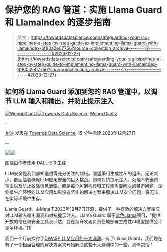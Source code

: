 # 保护您的 RAG 管道：实施 Llama Guard 和 LlamaIndex 的逐步指南

> 原文：[https://towardsdatascience.com/safeguarding-your-rag-pipelines-a-step-by-step-guide-to-implementing-llama-guard-with-llamaindex-6f80a2e07756?source=collection_archive---------2-----------------------#2023-12-27](https://towardsdatascience.com/safeguarding-your-rag-pipelines-a-step-by-step-guide-to-implementing-llama-guard-with-llamaindex-6f80a2e07756?source=collection_archive---------2-----------------------#2023-12-27)

## 如何将 Llama Guard 添加到您的 RAG 管道中，以调节 LLM 输入和输出，并防止提示注入

[](https://medium.com/@wenqiglantz?source=post_page-----6f80a2e07756--------------------------------)[![Wenqi Glantz](../Images/65b518863e01aaa48ecc6b8ac6d1be60.png)](https://medium.com/@wenqiglantz?source=post_page-----6f80a2e07756--------------------------------)[](https://towardsdatascience.com/?source=post_page-----6f80a2e07756--------------------------------)[![Towards Data Science](../Images/a6ff2676ffcc0c7aad8aaf1d79379785.png)](https://towardsdatascience.com/?source=post_page-----6f80a2e07756--------------------------------) [Wenqi Glantz](https://medium.com/@wenqiglantz?source=post_page-----6f80a2e07756--------------------------------)

·

[关注](https://medium.com/m/signin?actionUrl=https%3A%2F%2Fmedium.com%2F_%2Fsubscribe%2Fuser%2Fce7cd5b8b74a&operation=register&redirect=https%3A%2F%2Ftowardsdatascience.com%2Fsafeguarding-your-rag-pipelines-a-step-by-step-guide-to-implementing-llama-guard-with-llamaindex-6f80a2e07756&user=Wenqi+Glantz&userId=ce7cd5b8b74a&source=post_page-ce7cd5b8b74a----6f80a2e07756---------------------post_header-----------) 发表在 [Towards Data Science](https://towardsdatascience.com/?source=post_page-----6f80a2e07756--------------------------------) ·15 分钟阅读·2023年12月27日

--

![](https://medium.com/m/signin?actionUrl=https%3A%2F%2Fmedium.com%2F_%2Fbookmark%2Fp%2F6f80a2e07756&operation=register&redirect=https%3A%2F%2Ftowardsdatascience.com%2Fsafeguarding-your-rag-pipelines-a-step-by-step-guide-to-implementing-llama-guard-with-llamaindex-6f80a2e07756&source=-----6f80a2e07756---------------------bookmark_footer-----------)![](../Images/50c09645ace0257d68c3faa039b9ec07.png)

图像由作者使用 DALL-E 3 生成

LLM安全是我们都知道值得充分关注的领域。渴望采用生成性AI的组织，无论大小，都面临着确保LLM应用安全的巨大挑战。如何对抗提示注入、处理不安全的输出以及防止敏感信息泄露，都是每个AI架构师和工程师需要解决的紧迫问题。企业级生产环境的LLM应用如果没有坚实的解决方案来解决LLM安全问题，将无法在实际环境中生存。

Llama Guard，由Meta于2023年12月7日开源，提供了一种有效的解决方案来应对LLM输入输出漏洞和对抗提示注入。Llama Guard 属于[紫色Llama](https://about.fb.com/news/2023/12/purple-llama-safe-responsible-ai-development/)项目，“提供开放的信任和安全工具及评估，旨在为开发者负责任地部署生成性AI模型提供公平竞争环境。”[1]

我们一个月前探讨了[OWASP LLM应用的十大漏洞](https://medium.com/gitconnected/security-driven-development-with-owasp-top-10-for-llm-applications-588406f40d4c?sk=dde699f26d74e8bcfb1ea2c4488b62e5)。有了Llama Guard，我们现在有了一个相当合理的解决方案来开始解决这些十大漏洞中的一些，具体包括：
